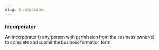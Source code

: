 ```yaml
---
slug: incorporator
---
```

### Incorporator
An incorporator is any person with permission from the business owner(s)  to complete and submit the business formation form.